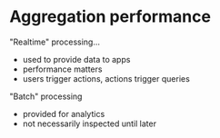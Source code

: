 # Aggregation performance

"Realtime" processing...

- used to provide data to apps
- performance matters
- users trigger actions, actions trigger queries

"Batch" processing

- provided for analytics
- not necessarily inspected until later
